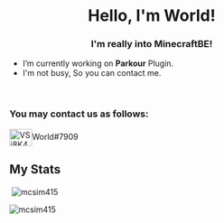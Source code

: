 <h1 align="center">Hello, I'm World!</h1>
<h3 align="center">I'm really into MinecraftBE!</h3>

- I’m currently working on **Parkour** Plugin.
- I'm not busy, So you can contact me.
<br>

### You may contact us as follows:
<p align="left">
<img align="center" src="https://cdn.jsdelivr.net/npm/simple-icons@3.0.1/icons/discord.svg" alt="VSj8K4SmpF" height="30" width="40" />World#7909
</p>

## My Stats
<p>&nbsp;<img align="center" src="https://github-readme-stats.vercel.app/api?username=mcsim415&show_icons=true&theme=nord&line_height=35" alt="mcsim415" /></p>

<p><img align="center" src="https://github-readme-streak-stats.herokuapp.com/?user=mcsim415&" alt="mcsim415" /></p>
